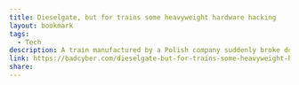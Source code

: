 ```yaml
---
title: Dieselgate, but for trains some heavyweight hardware hacking
layout: bookmark
tags:
  - Tech
description: A train manufactured by a Polish company suddenly broke down during maintenance. The experts
link: https://badcyber.com/dieselgate-but-for-trains-some-heavyweight-hardware-hacking/
share:
---
```



